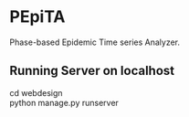 # PEpiTA
Phase-based Epidemic Time series Analyzer.

## Running Server on localhost
cd webdesign <br/>
python manage.py runserver
